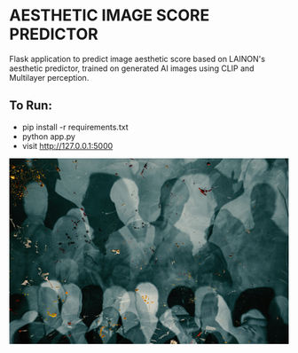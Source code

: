 # AESTHETIC IMAGE SCORE PREDICTOR

<p> Flask application to predict image aesthetic score based on LAINON's aesthetic predictor, trained on generated AI images using CLIP and Multilayer perception. </p>

## To Run:
- pip install -r requirements.txt
- python app.py
- visit http://127.0.0.1:5000
 

![image info](https://github.com/abhinine4/aesthetic_score_predictor/blob/main/static/unsplash_bg.jpg)
